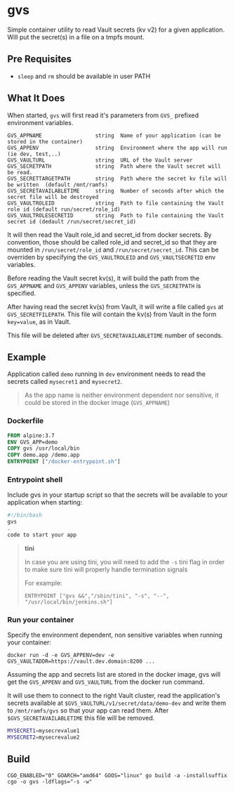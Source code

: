 # gvs

Simple container utility to read Vault secrets (kv v2) for a given application. Will put the secret(s) in a file on a tmpfs mount.

## Pre Requisites

* `sleep` and `rm` should be available in user PATH

## What It Does

When started, `gvs` will first read it's parameters from `GVS_` prefixed environment variables.

```
GVS_APPNAME                 string  Name of your application (can be stored in the container)
GVS_APPENV                  string  Environment where the app will run (ie dev, test,..)
GVS_VAULTURL                string  URL of the Vault server
GVS_SECRETPATH              string  Path where the Vault secret will be read. 
GVS_SECRETTARGETPATH        string  Path where the secret kv file will be written  (default /mnt/ramfs)
GVS_SECRETAVAILABLETIME     string  Number of seconds after which the secret file will be destroyed
GVS_VAULTROLEID             string  Path to file containing the Vault role id (default run/secret/role_id)
GVS_VAULTROLESECRETID       string  Path to file containing the Vault secret id (dedault /run/secret/secret_id)
```

It will then read the Vault role_id and secret_id from docker secrets. By convention, those should be called role_id and secret_id so that they are mounted in `/run/secret/role_id` and `/run/secret/secret_id`. This can be overriden by specifying the `GVS_VAULTROLEID` and `GVS_VAULTSECRETID` env variables.

Before reading the Vault secret kv(s), it will build the path from the `GVS_APPNAME` and `GVS_APPENV` variables, unless the `GVS_SECRETPATH` is specified.

After having read the secret kv(s) from Vault, it will write a file called `gvs` at `GVS_SECRETFILEPATH`. This file will contain the kv(s) from Vault in the form `key=value`, as in Vault.

This file will be deleted after `GVS_SECRETAVAILABLETIME` number of seconds.


## Example

Application called `demo` running in `dev` environment needs to read the secrets called `mysecret1` and `mysecret2`.

> As the app name is neither environment dependent nor sensitive, it could be stored in the docker image (`GVS_APPNAME`)

### Dockerfile

```Dockerfile
FROM alpine:3.7
ENV GVS_APP=demo
COPY gvs /usr/local/bin
COPY demo.app /demo.app
ENTRYPOINT ["/docker-entrypoint.sh"]
```

### Entrypoint shell

Include gvs in your startup script so that the secrets will be available to your application when starting:

```bash
#!/bin/bash
gvs
.
code to start your app
```

> __tini__
> 
> In case you are using tini, you will need to add the `-s` tini flag in order to make sure tini will properly handle termination signals
>
> For example:
>
> `ENTRYPOINT ["gvs &&","/sbin/tini", "-s", "--", "/usr/local/bin/jenkins.sh"]`


### Run your container

Specify the environment dependent, non sensitive variables when running your container:

`docker run -d -e GVS_APPENV=dev -e GVS_VAULTADDR=https://vault.dev.domain:8200 ...`

Assuming the app and secrets list are stored in the docker image, gvs will get the `GVS_APPENV` and `GVS_VAULTURL` from the docker run command.

It will use them to connect to the right Vault cluster, read the application's secrets available at `$GVS_VAULTURL/v1/secret/data/demo-dev` and write them to `/mnt/ramfs/gvs` so that your app can read them. After `$GVS_SECRETAVAILABLETIME` this file will be removed.

```bash
MYSECRET1=mysecrevalue1
MYSECRET2=mysecrevalue2
```

## Build

`CGO_ENABLED="0" GOARCH="amd64" GOOS="linux" go build -a -installsuffix cgo -o gvs -ldflags="-s -w"`